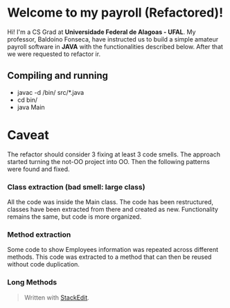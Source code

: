 
# Welcome to my payroll (Refactored)!

Hi! I'm a CS Grad at **Universidade Federal de Alagoas - UFAL**. My professor, Baldoíno Fonseca, have instructed us to build a simple amateur payroll software in **JAVA** with the functionalities described below. After that we were requested to refactor ir.

## Compiling and running

- javac -d /bin/ src/*.java
- cd bin/
- java Main


# Caveat

The refactor should consider 3 fixing at least 3 code smells. The approach started turning the not-OO project into OO. Then the following patterns were found and fixed.


### Class extraction (bad smell: large class)

All the code was inside the Main class. The code has been restructured, classes have been extracted from there and created as new. Functionality remains the same, but code is more organized. 

### Method extraction 

Some code to show Employees information was repeated across different methods. This code was extracted to a method that can then be reused without code duplication. 

### Long Methods








> Written with [StackEdit](https://stackedit.io/).